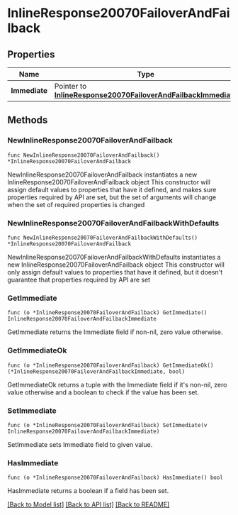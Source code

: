 # InlineResponse20070FailoverAndFailback

## Properties

Name | Type | Description | Notes
------------ | ------------- | ------------- | -------------
**Immediate** | Pointer to [**InlineResponse20070FailoverAndFailbackImmediate**](InlineResponse20070FailoverAndFailbackImmediate.md) |  | [optional] 

## Methods

### NewInlineResponse20070FailoverAndFailback

`func NewInlineResponse20070FailoverAndFailback() *InlineResponse20070FailoverAndFailback`

NewInlineResponse20070FailoverAndFailback instantiates a new InlineResponse20070FailoverAndFailback object
This constructor will assign default values to properties that have it defined,
and makes sure properties required by API are set, but the set of arguments
will change when the set of required properties is changed

### NewInlineResponse20070FailoverAndFailbackWithDefaults

`func NewInlineResponse20070FailoverAndFailbackWithDefaults() *InlineResponse20070FailoverAndFailback`

NewInlineResponse20070FailoverAndFailbackWithDefaults instantiates a new InlineResponse20070FailoverAndFailback object
This constructor will only assign default values to properties that have it defined,
but it doesn't guarantee that properties required by API are set

### GetImmediate

`func (o *InlineResponse20070FailoverAndFailback) GetImmediate() InlineResponse20070FailoverAndFailbackImmediate`

GetImmediate returns the Immediate field if non-nil, zero value otherwise.

### GetImmediateOk

`func (o *InlineResponse20070FailoverAndFailback) GetImmediateOk() (*InlineResponse20070FailoverAndFailbackImmediate, bool)`

GetImmediateOk returns a tuple with the Immediate field if it's non-nil, zero value otherwise
and a boolean to check if the value has been set.

### SetImmediate

`func (o *InlineResponse20070FailoverAndFailback) SetImmediate(v InlineResponse20070FailoverAndFailbackImmediate)`

SetImmediate sets Immediate field to given value.

### HasImmediate

`func (o *InlineResponse20070FailoverAndFailback) HasImmediate() bool`

HasImmediate returns a boolean if a field has been set.


[[Back to Model list]](../README.md#documentation-for-models) [[Back to API list]](../README.md#documentation-for-api-endpoints) [[Back to README]](../README.md)


